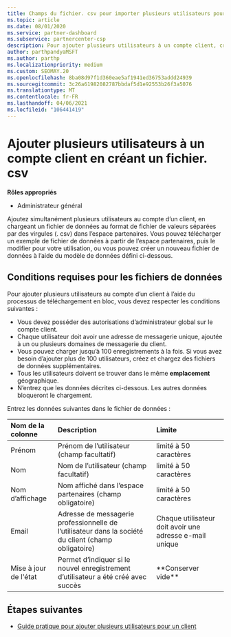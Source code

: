 ```yaml
---
title: Champs du fichier. csv pour importer plusieurs utilisateurs pour un compte client
ms.topic: article
ms.date: 08/01/2020
ms.service: partner-dashboard
ms.subservice: partnercenter-csp
description: Pour ajouter plusieurs utilisateurs à un compte client, créez un fichier de valeurs séparées par des virgules (. csv) avec les champs appropriés.
author: parthpandyaMSFT
ms.author: parthp
ms.localizationpriority: medium
ms.custom: SEOMAY.20
ms.openlocfilehash: 8ba08d97f1d360eae5af1941ed36753addd24939
ms.sourcegitcommit: 3c26a61982082787bbdaf5d1e92553b26f3a5076
ms.translationtype: MT
ms.contentlocale: fr-FR
ms.lasthandoff: 04/06/2021
ms.locfileid: "106441419"
---
```

# <a name="add-multiple-users-to-a-customer-account-by-creating-a-csv-file"></a>Ajouter plusieurs utilisateurs à un compte client en créant un fichier. csv

**Rôles appropriés**

- Administrateur général

Ajoutez simultanément plusieurs utilisateurs au compte d’un client, en chargeant un fichier de données au format de fichier de valeurs séparées par des virgules (. csv) dans l’espace partenaires. Vous pouvez télécharger un exemple de fichier de données à partir de l’espace partenaires, puis le modifier pour votre utilisation, ou vous pouvez créer un nouveau fichier de données à l’aide du modèle de données défini ci-dessous.

## <a name="data-file-requirements"></a><a href="" id="creatingtheimportcsvfile"></a>Conditions requises pour les fichiers de données

Pour ajouter plusieurs utilisateurs au compte d’un client à l’aide du processus de téléchargement en bloc, vous devez respecter les conditions suivantes :

- Vous devez posséder des autorisations d’administrateur global sur le compte client.
- Chaque utilisateur doit avoir une adresse de messagerie unique, ajoutée à un ou plusieurs domaines de messagerie du client.
- Vous pouvez charger jusqu’à 100&nbsp;enregistrements à la fois. Si vous avez besoin d’ajouter plus de 100&nbsp;utilisateurs, créez et chargez des fichiers de données supplémentaires.
- Tous les utilisateurs doivent se trouver dans le même **emplacement** géographique.
- N’entrez que les données décrites ci-dessous. Les autres données bloqueront le chargement.

Entrez les données suivantes dans le fichier de données&nbsp;:

| **Nom de la colonne** | **Description**  | **Limite**  |
|:-------- |:------  |:----- |
| Prénom  | Prénom de l’utilisateur (champ facultatif)  | limité à 50 caractères  |
| Nom  | Nom de l’utilisateur (champ facultatif)  | limité à 50 caractères  |
| Nom d’affichage    | Nom affiché dans l’espace partenaires (champ obligatoire)                            | limité à 50 caractères                         |
| Email   | Adresse de messagerie professionnelle de l’utilisateur dans la société du client (champ obligatoire)           | Chaque utilisateur doit avoir une adresse e-mail unique |
| Mise à jour de l'état   | Permet d’indiquer si le nouvel enregistrement d’utilisateur a été créé avec succès | \*\*Conserver vide\*\*                        |

## <a name="next-steps"></a>Étapes suivantes

- [Guide pratique pour ajouter plusieurs utilisateurs pour un client](adding-multiple-users-to-a-customer-account.md)